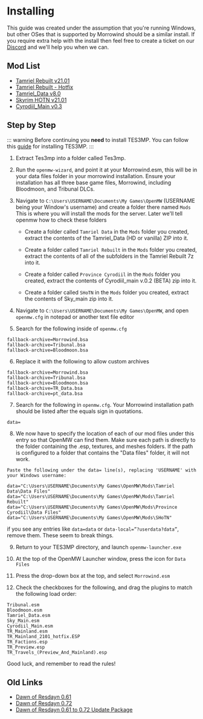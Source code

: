 # Installing
This guide was created under the assumption that you're running Windows, but other OSes that is supported by Morrowind should be a similar install. If you require extra help with the install then feel free to create a ticket on our [Discord](https://discord.gg/XG8r27R) and we'll help you when we can.

## Mod List

* [Tamriel Rebuilt v21.01](https://www.tamriel-rebuilt.org/downloads/main-release)
* [Tamriel Rebuilt - Hotfix](https://drive.google.com/file/d/1cgWUp0UPgyO1emamxl5M85bhHzcfTj65/view)
* [Tamriel_Data v8.0](https://www.nexusmods.com/morrowind/mods/44537?tab=files)
* [Skyrim HOTN v21.01](https://www.nexusmods.com/morrowind/mods/44921?tab=files)
* [Cyrodiil_Main v0.3](https://www.nexusmods.com/morrowind/mods/44922?tab=files)

## Step by Step
::: warning
Before continuing you **need** to install TES3MP. You can follow this [guide](https://github.com/TES3MP/openmw-tes3mp/wiki/Quickstart-guide) for installing TES3MP.
:::

1. Extract Tes3mp into a folder called Tes3mp.

2. Run the ``openmw-wizard``, and point it at your Morrowind.esm, this will be in your data files folder in your morrowind installation. Ensure your installation has all three base game files, Morrowind, including  Bloodmoon, and Tribunal DLCs.

3. Navigate to ``C:\Users\USERNAME\Documents\My Games\OpenMW`` (USERNAME being your Window's username) and create a folder there named ``Mods`` This is where you will install the mods for the server. Later we'll tell openmw how to check these folders

   * Create a folder called ``Tamriel Data`` in the ``Mods`` folder you created, extract the contents of the Tamriel_Data (HD or vanilla) ZIP into it.

   * Create a folder called ``Tamriel Rebuilt`` in the ``Mods`` folder you created, extract the contents of all of the subfolders in the Tamriel Rebuilt 7z into it.

   * Create a folder called ``Province Cyrodiil`` in the ``Mods`` folder you created, extract the contents of Cyrodiil_main v.0.2 (BETA) zip into it.

   * Create a folder called ``SHoTN`` in the ``Mods`` folder you created, extract the contents of Sky_main zip into it.  

4. Navigate to ``C:\Users\USERNAME\Documents\My Games\OpenMW``, and open ``openmw.cfg`` in notepad or another text file editor

5. Search for the following inside of ``openmw.cfg``

```
fallback-archive=Morrowind.bsa
fallback-archive=Tribunal.bsa
fallback-archive=Bloodmoon.bsa
```

6. Replace it with the following to allow custom archives

```
fallback-archive=Morrowind.bsa
fallback-archive=Tribunal.bsa
fallback-archive=Bloodmoon.bsa
fallback-archive=TR_Data.bsa
fallback-archive=pt_data.bsa
```

7. Search for the following in ``openmw.cfg``. Your Morrowind installation path should be listed after the equals sign in quotations.

```
data=
```

8. We now have to specify the location of each of our mod files under this entry so that OpenMW can find them. Make sure each path is directly to the folder containing the .esp, textures, and meshes folders. If the path is configured to a folder that contains the "Data files" folder, it will not work.

```
Paste the following under the data= line(s), replacing 'USERNAME' with your Windows username:

data="C:\Users\USERNAME\Documents\My Games\OpenMW\Mods\Tamriel Data\Data Files"
data="C:\Users\USERNAME\Documents\My Games\OpenMW\Mods\Tamriel Rebuilt"
data="C:\Users\USERNAME\Documents\My Games\OpenMW\Mods\Province Cyrodiil\Data Files"
data="C:\Users\USERNAME\Documents\My Games\OpenMW\Mods\SHoTN"
```
if you see any entries like ``data=data`` or ``data-local=”?userdata?data”``, remove them. These seem to break things.

9. Return to your TES3MP directory, and launch ``openmw-launcher.exe``

10. At the top of the OpenMW Launcher window, press the icon for ``Data Files``

11. Press the drop-down box at the top, and select ``Morrowind.esm``

12. Check the checkboxes for the following, and drag the plugins to match the following load order:

```
Tribunal.esm
Bloodmoon.esm
Tamriel_Data.esm
Sky_Main.esm
Cyrodiil_Main.esm
TR_Mainland.esm
TR_Mainland_2101_hotfix.ESP
TR_Factions.esp
TR_Preview.esp
TR_Travels_(Preview_And_Mainland).esp
```

Good luck, and remember to read the rules!

## Old Links
* [Dawn of Resdayn 0.61](https://drive.google.com/file/d/1Kz3M9udayXR4H9Ba2azbGPhmax5ZFRgT/view?usp=sharing)
* [Dawn of Resdayn 0.72](https://drive.google.com/file/d/14mfgygjlY8WhGI3rtYZyOeo8_FaYSRJF/view?usp=sharing)
* [Dawn of Resdayn 0.61 to 0.72 Update Package](https://drive.google.com/file/d/1vqRHr6yFNx3RgtPos335BvYXr--Gy99l/view?usp=sharing)